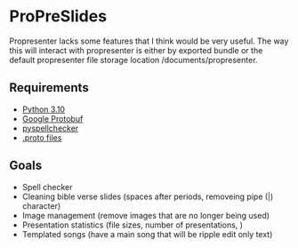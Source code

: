 # ProPreSlides
Propresenter lacks some features that I think would be very useful. The way this will interact with propresenter is either by exported bundle or the default propresenter file storage location /documents/propresenter.

## Requirements
- [Python 3.10](https://www.python.org/)
- [Google Protobuf](https://github.com/protocolbuffers/protobuf/tree/master/python)
- [pyspellchecker](https://pypi.org/project/pyspellchecker/)
- [.proto files](https://github.com/greyshirtguy/ProPresenter7-Proto)

## Goals
- Spell checker
- Cleaning bible verse slides (spaces after periods, removeing pipe (|) character)
- Image management (remove images that are no longer being used)
- Presentation statistics (file sizes, number of presentations, )
- Templated songs (have a main song that will be ripple edit only text)
